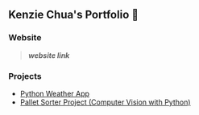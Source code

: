 ## Kenzie Chua's Portfolio 📘

### Website
> ***website link***

### Projects
- [Python Weather App](https://github.com/Kenzorb/Weather-App)
- [Pallet Sorter Project (Computer Vision with Python)](https://github.com/Kenzorb/Pallet_Sorter_Project)